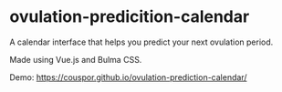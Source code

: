# ovulation-predicition-calendar
A calendar interface that helps you predict your next ovulation period. 

Made using Vue.js and Bulma CSS. 

Demo: https://couspor.github.io/ovulation-prediction-calendar/
